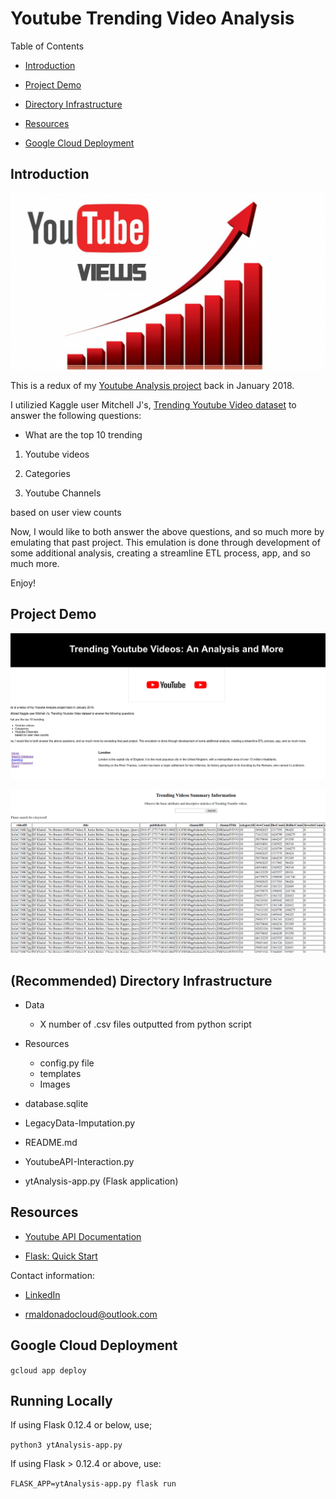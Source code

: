 # Youtube Trending Video Analysis

Table of Contents

*   [Introduction](#introduction)

*   [Project Demo](#demo)

*   [Directory Infrastructure](#directory)

*   [Resources](#resources)

*   [Google Cloud Deployment](#GCP)

<a name = "introduction"/>

## Introduction

![Youtube Views](Resources/Images/youtube.jpg)

This is a redux of my [Youtube Analysis project](https://github.com/CloudChaoszero/Youtube-TrendsNMore) back in January 2018. 

I utilizied Kaggle user Mitchell J's, [Trending Youtube Video dataset](https://www.kaggle.com/datasnaek/youtube-new) to answer the following questions:

* What are the top 10 trending

1. Youtube videos

2. Categories

3. Youtube Channels

based on user view counts

Now, I would like to both answer the above questions, and so much more by emulating that past project. This emulation is done through development of some additional analysis, creating a streamline ETL process, app, and so much more.

Enjoy!

<a name = "demo"/>

## Project Demo

![Homepage](Resources/Images/homepage.png)

![Database Seach](Resources/Images/searchDB.png)

<a name = "directory"/>

## (Recommended) Directory Infrastructure

*   Data
    * X number of .csv files outputted from python script

*   Resources
    * config.py file
    * templates
    * Images
*   database.sqlite
*   LegacyData-Imputation.py
*   README.md
*   YoutubeAPI-Interaction.py
*   ytAnalysis-app.py (Flask application)

<a name = "resources"/>

## Resources

*   [Youtube API Documentation](https://developers.google.com/youtube/v3/getting-started)

* [Flask: Quick Start](http://flask.pocoo.org/docs/0.12/quickstart/)

Contact information:

* [LinkedIn](https://www.linkedin.com/in/raulm8/)

* [rmaldonadocloud@outlook.com](mailto:rmaldonadocloud@outlook.com)

<a name = "GCP"/>

## Google Cloud Deployment

`gcloud app deploy`

## Running Locally

If using Flask 0.12.4 or below, use;

`python3 ytAnalysis-app.py`

If using Flask > 0.12.4 or above, use:

`FLASK_APP=ytAnalysis-app.py flask run`